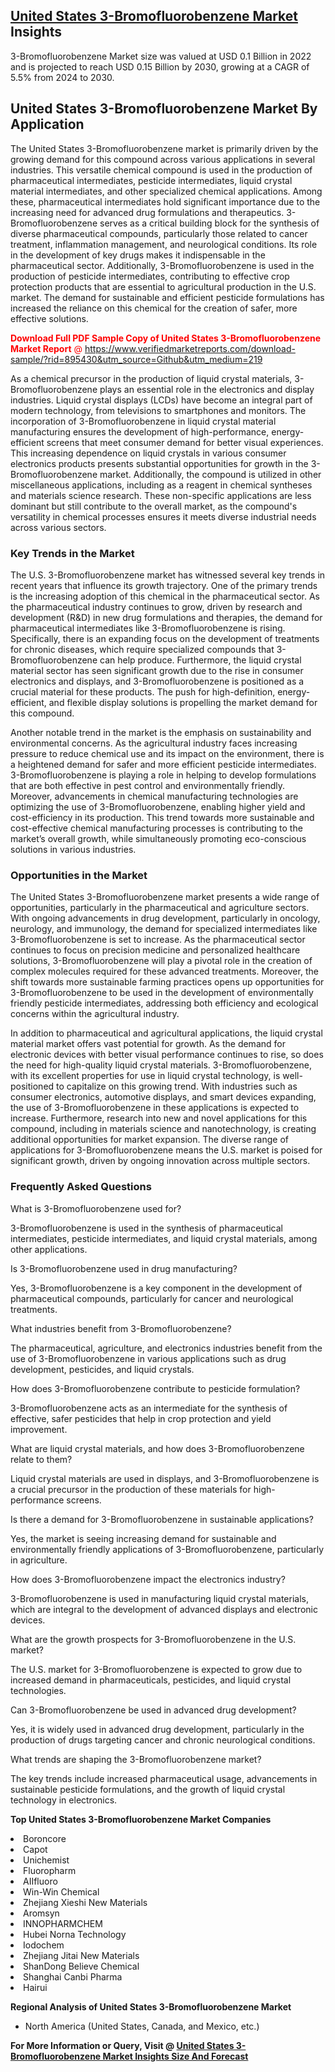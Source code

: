 <h2><a href="https://www.verifiedmarketreports.com/download-sample/?rid=895430&amp;utm_source=Github&amp;utm_medium=219" target="_blank">United States 3-Bromofluorobenzene Market</a> Insights</h2><p>3-Bromofluorobenzene Market size was valued at USD 0.1 Billion in 2022 and is projected to reach USD 0.15 Billion by 2030, growing at a CAGR of 5.5% from 2024 to 2030.</p><p><h2>United States 3-Bromofluorobenzene Market By Application</h2> <p>The United States 3-Bromofluorobenzene market is primarily driven by the growing demand for this compound across various applications in several industries. This versatile chemical compound is used in the production of pharmaceutical intermediates, pesticide intermediates, liquid crystal material intermediates, and other specialized chemical applications. Among these, pharmaceutical intermediates hold significant importance due to the increasing need for advanced drug formulations and therapeutics. 3-Bromofluorobenzene serves as a critical building block for the synthesis of diverse pharmaceutical compounds, particularly those related to cancer treatment, inflammation management, and neurological conditions. Its role in the development of key drugs makes it indispensable in the pharmaceutical sector. Additionally, 3-Bromofluorobenzene is used in the production of pesticide intermediates, contributing to effective crop protection products that are essential to agricultural production in the U.S. market. The demand for sustainable and efficient pesticide formulations has increased the reliance on this chemical for the creation of safer, more effective solutions.</p> <p><p><span class=""><span style="color: #ff0000;"><strong>Download Full PDF Sample Copy of United States 3-Bromofluorobenzene Market Report</strong> @ </span><a href="https://www.verifiedmarketreports.com/download-sample/?rid=895430&amp;utm_source=Github&amp;utm_medium=219" target="_blank">https://www.verifiedmarketreports.com/download-sample/?rid=895430&amp;utm_source=Github&amp;utm_medium=219</a></span></p></p> <p>As a chemical precursor in the production of liquid crystal materials, 3-Bromofluorobenzene plays an essential role in the electronics and display industries. Liquid crystal displays (LCDs) have become an integral part of modern technology, from televisions to smartphones and monitors. The incorporation of 3-Bromofluorobenzene in liquid crystal material manufacturing ensures the development of high-performance, energy-efficient screens that meet consumer demand for better visual experiences. This increasing dependence on liquid crystals in various consumer electronics products presents substantial opportunities for growth in the 3-Bromofluorobenzene market. Additionally, the compound is utilized in other miscellaneous applications, including as a reagent in chemical syntheses and materials science research. These non-specific applications are less dominant but still contribute to the overall market, as the compound's versatility in chemical processes ensures it meets diverse industrial needs across various sectors.</p> <h3>Key Trends in the Market</h3> <p>The U.S. 3-Bromofluorobenzene market has witnessed several key trends in recent years that influence its growth trajectory. One of the primary trends is the increasing adoption of this chemical in the pharmaceutical sector. As the pharmaceutical industry continues to grow, driven by research and development (R&D) in new drug formulations and therapies, the demand for pharmaceutical intermediates like 3-Bromofluorobenzene is rising. Specifically, there is an expanding focus on the development of treatments for chronic diseases, which require specialized compounds that 3-Bromofluorobenzene can help produce. Furthermore, the liquid crystal material sector has seen significant growth due to the rise in consumer electronics and displays, and 3-Bromofluorobenzene is positioned as a crucial material for these products. The push for high-definition, energy-efficient, and flexible display solutions is propelling the market demand for this compound.</p> <p>Another notable trend in the market is the emphasis on sustainability and environmental concerns. As the agricultural industry faces increasing pressure to reduce chemical use and its impact on the environment, there is a heightened demand for safer and more efficient pesticide intermediates. 3-Bromofluorobenzene is playing a role in helping to develop formulations that are both effective in pest control and environmentally friendly. Moreover, advancements in chemical manufacturing technologies are optimizing the use of 3-Bromofluorobenzene, enabling higher yield and cost-efficiency in its production. This trend towards more sustainable and cost-effective chemical manufacturing processes is contributing to the market’s overall growth, while simultaneously promoting eco-conscious solutions in various industries.</p> <h3>Opportunities in the Market</h3> <p>The United States 3-Bromofluorobenzene market presents a wide range of opportunities, particularly in the pharmaceutical and agriculture sectors. With ongoing advancements in drug development, particularly in oncology, neurology, and immunology, the demand for specialized intermediates like 3-Bromofluorobenzene is set to increase. As the pharmaceutical sector continues to focus on precision medicine and personalized healthcare solutions, 3-Bromofluorobenzene will play a pivotal role in the creation of complex molecules required for these advanced treatments. Moreover, the shift towards more sustainable farming practices opens up opportunities for 3-Bromofluorobenzene to be used in the development of environmentally friendly pesticide intermediates, addressing both efficiency and ecological concerns within the agricultural industry.</p> <p>In addition to pharmaceutical and agricultural applications, the liquid crystal material market offers vast potential for growth. As the demand for electronic devices with better visual performance continues to rise, so does the need for high-quality liquid crystal materials. 3-Bromofluorobenzene, with its excellent properties for use in liquid crystal technology, is well-positioned to capitalize on this growing trend. With industries such as consumer electronics, automotive displays, and smart devices expanding, the use of 3-Bromofluorobenzene in these applications is expected to increase. Furthermore, research into new and novel applications for this compound, including in materials science and nanotechnology, is creating additional opportunities for market expansion. The diverse range of applications for 3-Bromofluorobenzene means the U.S. market is poised for significant growth, driven by ongoing innovation across multiple sectors.</p> <h3>Frequently Asked Questions</h3> <p>What is 3-Bromofluorobenzene used for?</p> <p>3-Bromofluorobenzene is used in the synthesis of pharmaceutical intermediates, pesticide intermediates, and liquid crystal materials, among other applications.</p> <p>Is 3-Bromofluorobenzene used in drug manufacturing?</p> <p>Yes, 3-Bromofluorobenzene is a key component in the development of pharmaceutical compounds, particularly for cancer and neurological treatments.</p> <p>What industries benefit from 3-Bromofluorobenzene?</p> <p>The pharmaceutical, agriculture, and electronics industries benefit from the use of 3-Bromofluorobenzene in various applications such as drug development, pesticides, and liquid crystals.</p> <p>How does 3-Bromofluorobenzene contribute to pesticide formulation?</p> <p>3-Bromofluorobenzene acts as an intermediate for the synthesis of effective, safer pesticides that help in crop protection and yield improvement.</p> <p>What are liquid crystal materials, and how does 3-Bromofluorobenzene relate to them?</p> <p>Liquid crystal materials are used in displays, and 3-Bromofluorobenzene is a crucial precursor in the production of these materials for high-performance screens.</p> <p>Is there a demand for 3-Bromofluorobenzene in sustainable applications?</p> <p>Yes, the market is seeing increasing demand for sustainable and environmentally friendly applications of 3-Bromofluorobenzene, particularly in agriculture.</p> <p>How does 3-Bromofluorobenzene impact the electronics industry?</p> <p>3-Bromofluorobenzene is used in manufacturing liquid crystal materials, which are integral to the development of advanced displays and electronic devices.</p> <p>What are the growth prospects for 3-Bromofluorobenzene in the U.S. market?</p> <p>The U.S. market for 3-Bromofluorobenzene is expected to grow due to increased demand in pharmaceuticals, pesticides, and liquid crystal technologies.</p> <p>Can 3-Bromofluorobenzene be used in advanced drug development?</p> <p>Yes, it is widely used in advanced drug development, particularly in the production of drugs targeting cancer and chronic neurological conditions.</p> <p>What trends are shaping the 3-Bromofluorobenzene market?</p> <p>The key trends include increased pharmaceutical usage, advancements in sustainable pesticide formulations, and the growth of liquid crystal technology in electronics.</p> </p><p><strong>Top United States 3-Bromofluorobenzene Market Companies</strong></p><div data-test-id=""><p><li>Boroncore</li><li> Capot</li><li> Unichemist</li><li> Fluoropharm</li><li> AIIfluoro</li><li> Win-Win Chemical</li><li> Zhejiang Xieshi New Materials</li><li> Aromsyn</li><li> INNOPHARMCHEM</li><li> Hubei Norna Technology</li><li> Iodochem</li><li> Zhejiang Jitai New Materials</li><li> ShanDong Believe Chemical</li><li> Shanghai Canbi Pharma</li><li> Hairui</li></p><div><strong>Regional Analysis of&nbsp;United States 3-Bromofluorobenzene Market</strong></div><ul><li dir="ltr"><p dir="ltr">North America&nbsp;(United States, Canada, and Mexico, etc.)</p></li></ul><p><strong>For More Information or Query, Visit @&nbsp;</strong><strong><a href="https://www.verifiedmarketreports.com/product/3-bromofluorobenzene-market/?utm_source=Github&amp;utm_medium=219" target="_blank">United States 3-Bromofluorobenzene Market Insights Size And Forecast</a></strong></p></div>
